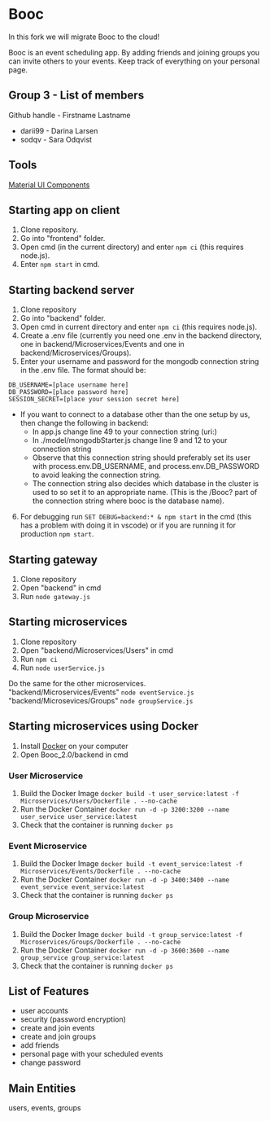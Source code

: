 # Booc
In this fork we will migrate Booc to the cloud!  

Booc is an event scheduling app. 
By adding friends and joining groups you can invite others to your events. Keep track of everything on your personal page.


Group 3 - List of members
---------
Github handle - Firstname Lastname

* darii99 - Darina Larsen
* sodqv - Sara Odqvist



Tools
----------
[Material UI Components](https://mui.com/material-ui/all-components)


Starting app on client
---------
1. Clone repository.
2. Go into "frontend" folder.
3. Open cmd (in the current directory) and enter ```npm ci``` (this requires node.js).
4. Enter ```npm start``` in cmd.

Starting backend server
---------
1. Clone repository
2. Go into "backend" folder.
3. Open cmd in current directory and enter ```npm ci``` (this requires node.js).
4. Create a .env file (currently you need one .env in the backend directory, one in backend/Microservices/Events and one in backend/Microservices/Groups).
5. Enter your username and password for the mongodb connection string in the .env file. The format should be:
```
DB_USERNAME=[place username here]  
DB_PASSWORD=[place password here] 
SESSION_SECRET=[place your session secret here]
```

- If you want to connect to a database other than the one setup by us, then change the following in backend:  
    - In app.js change line 49 to your connection string  (uri:)  
    - In ./model/mongodbStarter.js change line 9 and 12 to your connection string  
    - Observe that this connection string should preferably set its user with process.env.DB_USERNAME, and process.env.DB_PASSWORD to avoid leaking the connection string.  
    - The connection string also decides which database in the cluster is used to so set it to an appropriate name. (This is the /Booc? part of the connection string where booc is the database name).  

6. For debugging run ```SET DEBUG=backend:* & npm start``` in the cmd (this has a problem with doing it in vscode) or if you are running it for production ```npm start```.
   

Starting gateway
---------
1. Clone repository
2. Open "backend" in cmd
4. Run ```node gateway.js```


Starting microservices
---------
1. Clone repository
2. Open "backend/Microservices/Users" in cmd
3. Run ```npm ci```
4. Run ```node userService.js```


Do the same for the other microservices.    
"backend/Microservices/Events" ```node eventService.js```  
"backend/Microsevices/Groups" ```node groupService.js```  

Starting microservices using Docker
---------
1. Install [Docker](https://www.docker.com) on your computer 
2. Open Booc_2.0/backend in cmd

### User Microservice
1. Build the Docker Image ```docker build -t user_service:latest -f Microservices/Users/Dockerfile . --no-cache```
2. Run the Docker Container ```docker run -d -p 3200:3200 --name user_service user_service:latest```
3. Check that the container is running ```docker ps```

### Event Microservice
1. Build the Docker Image ```docker build -t event_service:latest -f Microservices/Events/Dockerfile . --no-cache```
2. Run the Docker Container ```docker run -d -p 3400:3400 --name event_service event_service:latest```
3. Check that the container is running ```docker ps```

### Group Microservice
1. Build the Docker Image ```docker build -t group_service:latest -f Microservices/Groups/Dockerfile . --no-cache```
2. Run the Docker Container ```docker run -d -p 3600:3600 --name group_service group_service:latest```
3. Check that the container is running ```docker ps```


List of Features
----------
- user accounts
- security (password encryption)
- create and join events
- create and join groups
- add friends
- personal page with your scheduled events
- change password

Main Entities
----------
users, events, groups

